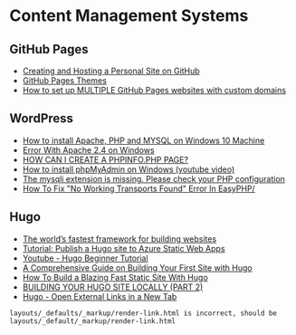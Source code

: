 # Content Management Systems

## GitHub Pages

- [Creating and Hosting a Personal Site on GitHub](http://jmcglone.com/guides/github-pages/)
- [GitHub Pages Themes](https://pages.github.com/themes/)
- [How to set up MULTIPLE GitHub Pages websites with custom domains](https://deanattali.com/blog/multiple-github-pages-domains/)

## WordPress

- [How to install Apache, PHP and MYSQL on Windows 10 Machine](https://www.znetlive.com/blog/how-to-install-apache-php-and-mysql-on-windows-10-machine/)
- [Error With Apache 2.4 on Windows](http://weblogic-tips.com/2012/05/15/error-with-apache-2-4-on-windows-7-64-bit/)
- [HOW CAN I CREATE A PHPINFO.PHP PAGE?](https://mediatemple.net/community/products/dv/204643880/how-can-i-create-a-phpinfo.php-page)
- [How to install phpMyAdmin on Windows (youtube video)](https://www.youtube.com/watch?v=KFYXY3MT-XA)
- [The mysqli extension is missing. Please check your PHP configuration](https://stackoverflow.com/questions/10646655/the-mysqli-extension-is-missing-please-check-your-php-configuration/17413783)
- [How To Fix "No Working Transports Found" Error In EasyPHP/](http://www.howtosolutions.net/2017/01/easyphp-wordpress-no-working-transports-found-error/)

## Hugo

- [The world’s fastest framework for building websites](https://gohugo.io/)
- [Tutorial: Publish a Hugo site to Azure Static Web Apps](https://learn.microsoft.com/en-us/azure/static-web-apps/publish-hugo)
- [Youtube - Hugo Beginner Tutorial](https://www.youtube.com/watch?v=SVvihs0WfhQ&list=PLrxYIq_0LFJfimciGTP5bQhYSEu5EdAuA)
- [A Comprehensive Guide on Building Your First Site with Hugo](https://anikett.com/blog/hugo-beginner-guide/)
- [How To Build a Blazing Fast Static Site With Hugo](https://kinsta.com/blog/hugo-static-site/)
- [BUILDING YOUR HUGO SITE LOCALLY (PART 2)](https://qualityandinnovation.com/2020/12/22/building-your-hugo-site-locally-part-2/)
- [Hugo - Open External Links in a New Tab](https://digitaldrummerj.me/hugo-links-to-other-pages/)

```shell
layouts/_defaults/_markup/render-link.html is incorrect, should be
layouts/_default/_markup/render-link.html
```
